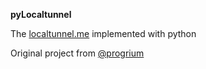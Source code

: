 **pyLocaltunnel**

The [localtunnel.me](localtunnel.me) implemented with python

Original project from [@progrium](https://github.com/progrium)